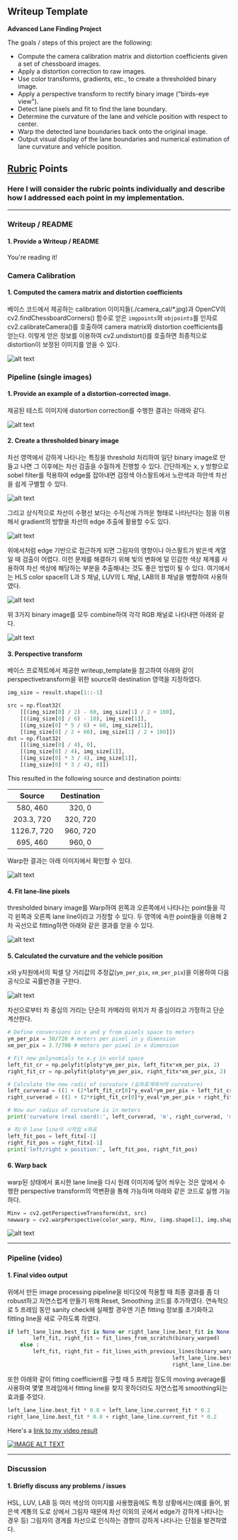 ## Writeup Template

**Advanced Lane Finding Project**

The goals / steps of this project are the following:

* Compute the camera calibration matrix and distortion coefficients given a set of chessboard images.
* Apply a distortion correction to raw images.
* Use color transforms, gradients, etc., to create a thresholded binary image.
* Apply a perspective transform to rectify binary image ("birds-eye view").
* Detect lane pixels and fit to find the lane boundary.
* Determine the curvature of the lane and vehicle position with respect to center.
* Warp the detected lane boundaries back onto the original image.
* Output visual display of the lane boundaries and numerical estimation of lane curvature and vehicle position.

[//]: # (Image References)

[image1]: ./output_images/camera_calibration.png "Calibration"
[image2]: ./output_images/corrected_image.png "Correct"
[image3]: ./output_images/grad_xy.png "XY Grad"
[image4]: ./output_images/grad_dir.png "Dir Grad"
[image5]: ./output_images/hls.png "HLS"
[image6]: ./output_images/pipeline_result.png "Pipeline"
[image7]: ./output_images/perspective_transform.png "Perspective"
[image8]: ./output_images/left_right_lane_line.png "Lane Line"
[image9]: ./output_images/curvature.png "Curvature"
[image10]: ./output_images/warp_back.png "Fit Visual"
[image11]: ./output_images/final_result.png "Output"
[video1]: ./project_video_result.mp4 "Video"

## [Rubric](https://review.udacity.com/#!/rubrics/571/view) Points

### Here I will consider the rubric points individually and describe how I addressed each point in my implementation.  

---

### Writeup / README

#### 1. Provide a Writeup / README 

You're reading it!

### Camera Calibration

#### 1. Computed the camera matrix and distortion coefficients

베이스 코드에서 제공하는 calibration 이미지들(./camera_cal/*.jpg)과 OpenCV의 cv2.findChessboardCorners() 함수로 얻은 `imgpoints`와 `objpoints`를 인자로 cv2.calibrateCamera()를 호출하여 camera matrix와 distortion coefficients를 얻는다. 이렇게 얻은 정보를 이용하여 cv2.undistort()를 호출하면 최종적으로 distortion이 보정된 이미지를 얻을 수 있다. 

![alt text][image1]

### Pipeline (single images)

#### 1. Provide an example of a distortion-corrected image.

제공된 테스트 이미지에 distortion correction를 수행한 결과는 아래와 같다. 

![alt text][image2]

#### 2. Create a thresholded binary image

차선 영역에서 강하게 나타나는 특징을 threshold 처리하여 일단 binary image로 만들고 나면 그 이후에는 차선 검출을 수월하게 진행할 수 있다. 간단하게는 x, y 방향으로 sobel filter를 적용하여 edge를 잡아내면 검정색 아스팔트에서 노란색과 하얀색 차선을 쉽게 구별할 수 있다. 

![alt text][image3]

그리고 상식적으로 차선이 수평선 보다는 수직선에 가까운 형태로 나타난다는 점을 이용해서 gradient의 방향을 차선의 edge 추출에 활용할 수도 있다. 

![alt text][image4]

위에서처럼 edge 기반으로 접근하게 되면 그림자의 영향이나 아스팔트가 밝은색 계열일 때 검출이 어렵다. 이런 문제를 해결하기 위해 빛의 변화에 덜 민감한 색상 체계를 사용하여 차선 색상에 해당하는 부분을 추출해내는 것도 좋은 방법이 될 수 있다. 여기에서는 HLS color space의 L과 S 채널, LUV의 L 채널, LAB의 B 채널을 병합하여 사용하였다. 

![alt text][image5]

위 3가지 binary image를 모두 combine하여 각각 RGB 채널로 나타내면 아래와 같다. 

![alt text][image6]

#### 3. Perspective transform

베이스 프로젝트에서 제공한 writeup_template을 참고하여 아래와 같이 perspectivetransform을 위한 source와 destination 영역을 지정하였다.

```python
img_size = result.shape[1::-1]

src = np.float32(
    [[(img_size[0] / 2) - 60, img_size[1] / 2 + 100],
    [((img_size[0] / 6) - 10), img_size[1]],
    [(img_size[0] * 5 / 6) + 60, img_size[1]],
    [(img_size[0] / 2 + 60), img_size[1] / 2 + 100]])
dst = np.float32(
    [[(img_size[0] / 4), 0],
    [(img_size[0] / 4), img_size[1]],
    [(img_size[0] * 3 / 4), img_size[1]],
    [(img_size[0] * 3 / 4), 0]])
```

This resulted in the following source and destination points:

| Source        | Destination   | 
|:-------------:|:-------------:| 
| 580, 460      | 320, 0        | 
| 203.3, 720    | 320, 720      |
| 1126.7, 720   | 960, 720      |
| 695, 460      | 960, 0        |

Warp한 결과는 아래 이미지에서 확인할 수 있다. 

![alt text][image7]

#### 4. Fit lane-line pixels

thresholded binary image를 Warp하여 왼쪽과 오른쪽에서 나타나는 point들을 각각 왼쪽과 오른쪽 lane line이라고 가정할 수 있다. 두 영역에 속한 point들을 이용해 2차 곡선으로 fitting하면 아래와 같은 결과를 얻을 수 있다. 

![alt text][image8]

#### 5. Calculated the curvature and the vehicle position

x와 y차원에서의 픽셀 당 거리값의 추정값(`ym_per_pix`, `xm_per_pix`)을 이용하여 다음 공식으로 곡률반경을 구한다. 

![alt text][image9] 

차선으로부터 차 중심의 거리는 단순히 카메라의 위치가 차 중심이라고 가정하고 단순 계산한다. 

```python
# Define conversions in x and y from pixels space to meters
ym_per_pix = 30/720 # meters per pixel in y dimension
xm_per_pix = 3.7/700 # meters per pixel in x dimension

# Fit new polynomials to x,y in world space
left_fit_cr = np.polyfit(ploty*ym_per_pix, left_fitx*xm_per_pix, 2)
right_fit_cr = np.polyfit(ploty*ym_per_pix, right_fitx*xm_per_pix, 2)

# Calculate the new radii of curvature (실좌표계에서의 curvature)
left_curverad = ((1 + (2*left_fit_cr[0]*y_eval*ym_per_pix + left_fit_cr[1])**2)**1.5) / np.absolute(2*left_fit_cr[0])
right_curverad = ((1 + (2*right_fit_cr[0]*y_eval*ym_per_pix + right_fit_cr[1])**2)**1.5) / np.absolute(2*right_fit_cr[0])

# Now our radius of curvature is in meters
print('curvature (real coord):', left_curverad, 'm', right_curverad, 'm')

# 좌/우 lane line의 시작점 x좌표
left_fit_pos = left_fitx[-1]
right_fit_pos = right_fitx[-1]
print('left/right x position:', left_fit_pos, right_fit_pos)
```

#### 6. Warp back 

warp된 상태에서 표시한 lane line을 다시 원래 이미지에 덮어 씌우는 것은 앞에서 수행한 perspective transform의 역변환을 통해 가능하며 아래와 같은 코드로 실행 가능하다. 

```python
Minv = cv2.getPerspectiveTransform(dst, src)
newwarp = cv2.warpPerspective(color_warp, Minv, (img.shape[1], img.shape[0])) 
```

![alt text][image10]

---

### Pipeline (video)

#### 1. Final video output

위에서 만든 image processing pipeline을 비디오에 적용할 때 최종 결과를 좀 더 robust하고 자연스럽게 만들기 위해 Reset, Smoothing 코드를 추가하였다. 연속적으로 5 프레임 동안 sanity check에 실패할 경우엔 기존 fitting 정보를 초기화하고 fitting line을 새로 구하도록 하였다. 

```python
if left_lane_line.best_fit is None or right_lane_line.best_fit is None:
        left_fit, right_fit = fit_lines_from_scratch(binary_warped)
    else :
        left_fit, right_fit = fit_lines_with_previous_lines(binary_warped, 
                                                    left_lane_line.best_fit, 
                                                    right_lane_line.best_fit)
```

또한 아래와 같이 fitting coefficient를 구할 때 5 프레임 정도의 moving average를 사용하여 몇몇 프레임에서 fitting line을 찾지 못하더라도 자연스럽게 smoothing되는 효과를 주었다. 
```python
left_lane_line.best_fit * 0.8 + left_lane_line.current_fit * 0.2
right_lane_line.best_fit * 0.8 + right_lane_line.current_fit * 0.2
```

Here's a [link to my video result](https://www.youtube.com/watch?v=g2R47Rjs-3Y)
<div align="left">
  <a href="https://www.youtube.com/watch?v=g2R47Rjs-3Y"><img src="https://img.youtube.com/vi/g2R47Rjs-3Y/0.jpg" alt="IMAGE ALT TEXT"></a>
</div>

---

### Discussion

#### 1. Briefly discuss any problems / issues 

HSL, LUV, LAB 등 여러 색상의 이미지를 사용했음에도 특정 상황에서는(예를 들어, 밝은색 계통의 도로 상에서 그림자 때문에 차선 이외의 곳에서 edge가 강하게 나타나는 경우 등) 그림자의 경계를 차선으로 인식하는 경향이 강하게 나타나는 단점을 발견하였다. 
